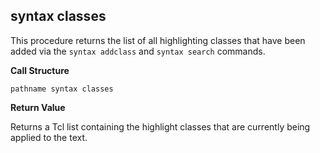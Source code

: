 ## syntax classes

This procedure returns the list of all highlighting classes that have been added via the `syntax addclass` and `syntax search` commands.

**Call Structure**

`pathname syntax classes`

**Return Value**

Returns a Tcl list containing the highlight classes that are currently being applied to the text.